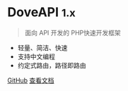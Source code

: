 <!-- _coverpage.md -->

# DoveAPI <small>1.x</small>

> 面向 API 开发的 PHP快速开发框架

- 轻量、简洁、快速
- 支持中文编程
- 约定式路由，路径即路由

[GitHub](https://github.com/xcenweb/DoveAPI)
[查看文档](#fr-install)